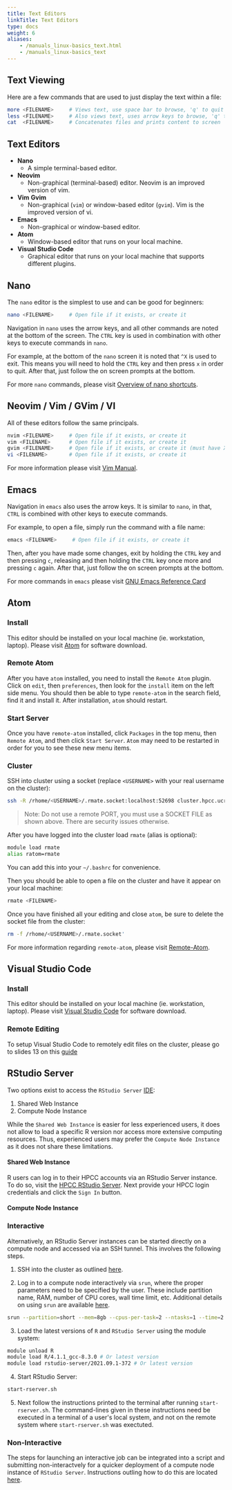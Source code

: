 ```yaml
---
title: Text Editors
linkTitle: Text Editors
type: docs
weight: 6
aliases:
    - /manuals_linux-basics_text.html
    - /manuals_linux-basics_text
---
```


## Text Viewing

Here are a few commands that are used to just display the text within a file:

```bash
more <FILENAME>     # Views text, use space bar to browse, 'q' to quit
less <FILENAME>     # Also views text, uses arrow keys to browse, 'q' to quit
cat  <FILENAME>     # Concatenates files and prints content to screen
```

## Text Editors

* **Nano**
  * A simple terminal-based editor.
* **Neovim**
  * Non-graphical (terminal-based) editor. Neovim is an improved version of vim.
* **Vim** **Gvim**
  * Non-graphical (`vim`) or window-based editor (`gvim`). Vim is the improved version of vi.
* **Emacs**
  * Non-graphical or window-based editor.
* **Atom**
    * Window-based editor that runs on your local machine.
* **Visual Studio Code**
    * Graphical editor that runs on your local machine that supports different plugins.

## Nano

The `nano` editor is the simplest to use and can be good for beginners:

```bash
nano <FILENAME>     # Open file if it exists, or create it
```

Navigation in `nano` uses the arrow keys, and all other commands are noted at the bottom of the screen.
The `CTRL` key is used in combination with other keys to execute commands in `nano`.

For example, at the bottom of the `nano` screen it is noted that `^X` is used to exit.
This means you will need to hold the `CTRL` key and then press `x` in order to quit.
After that, just follow the on screen prompts at the bottom.

For more `nano` commands, please visit [Overview of nano shortcuts](https://www.nano-editor.org/dist/latest/cheatsheet.html).

## Neovim / Vim / GVim / VI

All of these editors follow the same principals.

```bash
nvim <FILENAME>     # Open file if it exists, or create it
vim <FILENAME>      # Open file if it exists, or create it
gvim <FILENAME>     # Open file if it exists, or create it (must have XForwarding or VNC)
vi <FILENAME>       # Open file if it exists, or create it
```

For more information please visit [Vim Manual](/manuals/linux_basics/vim/).

## Emacs

Navigation in `emacs` also uses the arrow keys. It is similar to `nano`, in that, `CTRL` is combined with other keys to execute commands.

For example, to open a file, simply run the command with a file name:

```bash
emacs <FILENAME>     # Open file if it exists, or create it
```

Then, after you have made some changes, exit by holding the `CTRL` key and then pressing `c`, releasing and then holding the `CTRL` key once more and pressing `c` again.
After that, just follow the on screen prompts at the bottom.

For more commands in `emacs` please visit [GNU Emacs Reference Card](https://www.gnu.org/software/emacs/refcards/pdf/refcard.pdf)

## Atom

### Install
This editor should be installed on your local machine (ie. workstation, laptop).
Please visit [Atom](https://atom.io/) for software download.

### Remote Atom

After you have `atom` installed, you need to install the `Remote Atom` plugin.
Click on `edit`, then `preferences`, then look for the `install` item on the left side menu.
You should then be able to type `remote-atom` in the search field, find it and install it.
After installation, `atom` should restart.

### Start Server

Once you have `remote-atom` installed, click `Packages` in the top menu, then `Remote Atom`, and then click `Start Server`.
`Atom` may need to be restarted in order for you to see these new menu items.

### Cluster

SSH into cluster using a socket (replace `<USERNAME>` with your real username on the cluster):

```bash
ssh -R /rhome/<USERNAME>/.rmate.socket:localhost:52698 cluster.hpcc.ucr.edu
```

> Note: Do not use a remote PORT, you must use a SOCKET FILE as shown above. There are security issues otherwise.

After you have logged into the cluster load `rmate` (alias is optional):

```bash
module load rmate
alias ratom=rmate
```

You can add this into your `~/.bashrc` for convenience.

Then you should be able to open a file on the cluster and have it appear on your local machine:

```bash
rmate <FILENAME>
```

Once you have finished all your editing and close `atom`, be sure to delete the socket file from the cluster:

```bash
rm -f /rhome/<USERNAME>/.rmate.socket'
```

For more information regarding `remote-atom`, please visit [Remote-Atom](https://atom.io/packages/remote-atom).

## Visual Studio Code

### Install

This editor should be installed on your local machine (ie. workstation, laptop).
Please visit [Visual Studio Code](https://code.visualstudio.com/download) for software download.

### Remote Editing

To setup Visual Studio Code to remotely edit files on the cluster, please go to slides 13 on this [guide](https://docs.google.com/presentation/d/1pEXb4H47atpWruV0qxoYcZxtLc3dPk9ehIXNkf8Zv1g/edit?usp=sharing)

## RStudio Server

Two options exist to access the `RStudio Server` [IDE](https://en.wikipedia.org/wiki/Integrated_development_environment):

  1. Shared Web Instance
  2. Compute Node Instance

While the `Shared Web Instance` is easier for less experienced users, it does not allow to load a specific R version nor access more extensive computing resources.
Thus, experienced users may prefer the `Compute Node Instance` as it does not share these limitations.

#### Shared Web Instance

R users can log in to their HPCC accounts via an RStudio Server instance.
To do so, visit the [HPCC RStudio Server](https://rstudio.hpcc.ucr.edu).
Next provide your HPCC login credentials and click the `Sign In` button.

#### Compute Node Instance

### Interactive

Alternatively, an RStudio Server instances can be started directly on a compute node and accessed via an SSH tunnel.
This involves the following steps.
    
  1. SSH into the cluster as outlined [here](https://hpcc.ucr.edu/manuals/linux_basics/intro/).
   
  2. Log in to a compute node interactively via `srun`, where the proper parameters need to be specified by the user.
  These include partition name, RAM, number of CPU cores, wall time limit, etc. Additional details on using `srun` are available 
  [here](https://hpcc.ucr.edu/manuals/hpc_cluster/jobs/#submitting-jobs).
   
   ```bash
   srun --partition=short --mem=8gb --cpus-per-task=2 --ntasks=1 --time=2:00:00 --pty bash -l
   ```
   
  3. Load the latest versions of `R` and `RStudio Server` using the module system:

   ```bash
   module unload R
   module load R/4.1.1_gcc-8.3.0 # Or latest version
   module load rstudio-server/2021.09.1-372 # Or latest version
   ```

  4. Start RStudio Server:
   
   ```sh
   start-rserver.sh
   ```

  5. Next follow the instructions printed to the terminal after running `start-rserver.sh`. The command-lines given 
  in these instructions need be executed in a terminal of a user's local system, and not on the remote system where
  `start-rserver.sh` was exectuted.

### Non-Interactive

The steps for launching an interactive job can be integrated into a script and submitting non-interactvely for a quicker deployment of a compute node instance of `RStudio Server`.
Instructions outling how to do this are located [here](https://github.com/ucr-hpcc/hpcc_slurm_examples/blob/master/rstudio-server/README.md#non-interactive).
